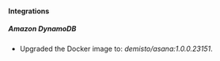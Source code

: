 #### Integrations
##### Amazon DynamoDB
- Upgraded the Docker image to: *demisto/asana:1.0.0.23151*.
